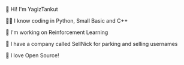 👋 Hi! I'm YagizTankut

👨‍💻 I know coding in Python, Small Basic and C++

🧠 I'm working on Reinforcement Learning

🛒 I have a company called SellNick for parking and selling usernames

📁 I love Open Source!
